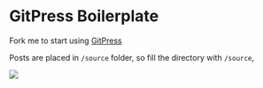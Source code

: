 # GitPress Boilerplate

Fork me to start using [GitPress](https://gitpress.io)

Posts are placed in `/source` folder, so fill the directory with `/source`,

![](https://github.com/gitpress-io/boilerplate/blob/master/screenshot.jpg)
